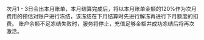 次月1 - 3日会出本月账单，本月结算完成后，将以本月账单金额的120%作为次月费用的预估对账户进行冻结，该冻结在下月结算时先进行解冻再进行下月额度的扣费。
账户余额不足冻结失败时，服务将停止，充值足够金额并成功冻结后将再次激活。
